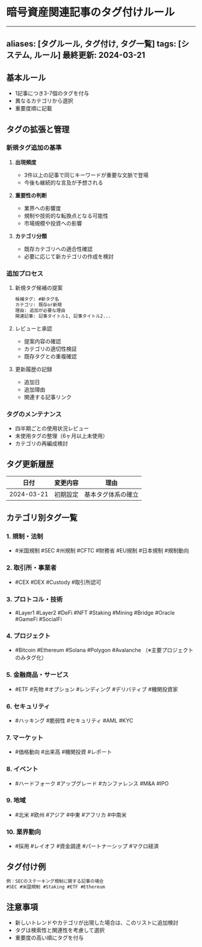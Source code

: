 # 暗号資産関連記事のタグ付けルール
---
aliases: [タグルール, タグ付け, タグ一覧]
tags: [システム, ルール]
最終更新: 2024-03-21
---

## 基本ルール
- 1記事につき3-7個のタグを付与
- 異なるカテゴリから選択
- 重要度順に記載

## タグの拡張と管理
### 新規タグ追加の基準
1. **出現頻度**
   - 3件以上の記事で同じキーワードが重要な文脈で登場
   - 今後も継続的な言及が予想される

2. **重要性の判断**
   - 業界への影響度
   - 規制や技術的な転換点となる可能性
   - 市場規模や投資への影響

3. **カテゴリ分類**
   - 既存カテゴリへの適合性確認
   - 必要に応じて新カテゴリの作成を検討

### 追加プロセス
1. 新規タグ候補の提案
   ```markdown
   候補タグ: #新タグ名
   カテゴリ: 既存or新規
   理由: 追加が必要な理由
   関連記事: 記事タイトル1, 記事タイトル2...
   ```

2. レビューと承認
   - 提案内容の確認
   - カテゴリの適切性検証
   - 既存タグとの重複確認

3. 更新履歴の記録
   - 追加日
   - 追加理由
   - 関連する記事リンク

### タグのメンテナンス
- 四半期ごとの使用状況レビュー
- 未使用タグの整理（6ヶ月以上未使用）
- カテゴリの再編成検討

## タグ更新履歴
| 日付 | 変更内容 | 理由 |
|------|----------|------|
| 2024-03-21 | 初期設定 | 基本タグ体系の確立 |

## カテゴリ別タグ一覧

### 1. 規制・法制
- #米国規制 #SEC #州規制 #CFTC #財務省 #EU規制 #日本規制 #規制動向

### 2. 取引所・事業者
- #CEX #DEX #Custody #取引所認可

### 3. プロトコル・技術
- #Layer1 #Layer2 #DeFi #NFT #Staking #Mining #Bridge #Oracle #GameFi #SocialFi

### 4. プロジェクト
- #Bitcoin #Ethereum #Solana #Polygon #Avalanche
（※主要プロジェクトのみタグ化）

### 5. 金融商品・サービス
- #ETF #先物 #オプション #レンディング #デリバティブ #機関投資家

### 6. セキュリティ
- #ハッキング #脆弱性 #セキュリティ #AML #KYC

### 7. マーケット
- #価格動向 #出来高 #機関投資 #レポート

### 8. イベント
- #ハードフォーク #アップグレード #カンファレンス #M&A #IPO

### 9. 地域
- #北米 #欧州 #アジア #中東 #アフリカ #中南米

### 10. 業界動向
- #採用 #レイオフ #資金調達 #パートナーシップ #マクロ経済

## タグ付け例
```markdown
例：SECのステーキング規制に関する記事の場合
#SEC #米国規制 #Staking #ETF #Ethereum
```

## 注意事項
- 新しいトレンドやカテゴリが出現した場合は、このリストに追加検討
- タグは検索性と関連性を考慮して選択
- 重要度の高い順にタグを付与 
